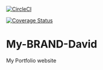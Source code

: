 [![CircleCI](https://circleci.com/gh/K-Ds/My-BRAND-David/tree/main.svg?style=svg)](https://circleci.com/gh/K-Ds/My-BRAND-David/tree/main)

[![Coverage Status](https://coveralls.io/repos/github/K-Ds/My-BRAND-David/badge.svg)](https://coveralls.io/github/K-Ds/My-BRAND-David)

# My-BRAND-David

My Portfolio website
